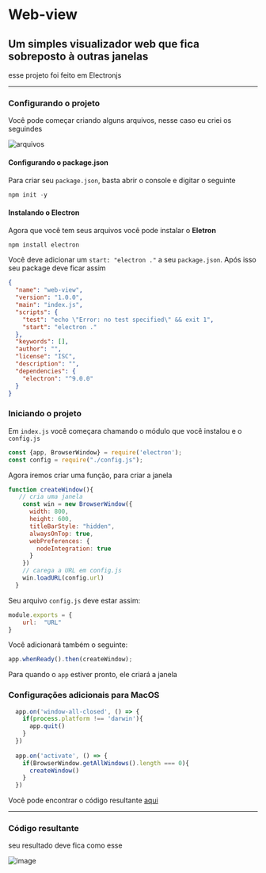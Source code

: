 # Web-view

## Um simples visualizador web que fica sobreposto à outras janelas
esse projeto foi feito em Electronjs
___
### Configurando o projeto

Você pode começar criando alguns arquivos, nesse caso eu criei os seguindes

![arquivos](https://user-images.githubusercontent.com/50425715/82763884-36c05c00-9de1-11ea-89ea-53241bd6db46.PNG)

#### Configurando o package.json
Para criar seu `package.json`, basta abrir o console e digitar o seguinte

```js
npm init -y
```

#### Instalando o Electron
Agora que você tem seus arquivos você pode instalar o **Eletron**

```js
npm install electron
```
Você deve adicionar um `start: "electron ."` a seu `package.json`. Após isso seu package deve ficar assim
```json
{
  "name": "web-view",
  "version": "1.0.0",
  "main": "index.js",
  "scripts": {
    "test": "echo \"Error: no test specified\" && exit 1",
    "start": "electron ."
  },
  "keywords": [],
  "author": "",
  "license": "ISC",
  "description": "",
  "dependencies": {
    "electron": "^9.0.0"
  }
}
```

### Iniciando o projeto

Em `index.js` você começara chamando o módulo que você instalou e o `config.js`
```js
const {app, BrowserWindow} = require('electron');
const config = require("./config.js");
```

Agora iremos criar uma função, para criar a janela
```js
function createWindow(){
   // cria uma janela
    const win = new BrowserWindow({
      width: 800,
      height: 600,
      titleBarStyle: "hidden",
      alwaysOnTop: true,
      webPreferences: {
        nodeIntegration: true
      }
    })
    // carega a URL em config.js
    win.loadURL(config.url)
  }
```

Seu arquivo `config.js` deve estar assim:
```js
module.exports = {
    url:  "URL"
}
```

Você adicionará também o seguinte:
```js
app.whenReady().then(createWindow);
```
Para quando o `app` estiver pronto, ele criará a janela

### Configurações adicionais para MacOS

```js
  app.on('window-all-closed', () => {
    if(process.platform !== 'darwin'){
      app.quit()
    }
  })
  
  app.on('activate', () => {
    if(BrowserWindow.getAllWindows().length === 0){
      createWindow()
    }
  })
```

Você pode encontrar o código resultante [aqui](https://github.com/DevRadhy/Web-view/blob/master/index.js)
___
### Código resultante

seu resultado deve fica como esse

![image](https://user-images.githubusercontent.com/50425715/82764797-fca68880-9de7-11ea-9bb6-2ba7658d5c8f.png)
